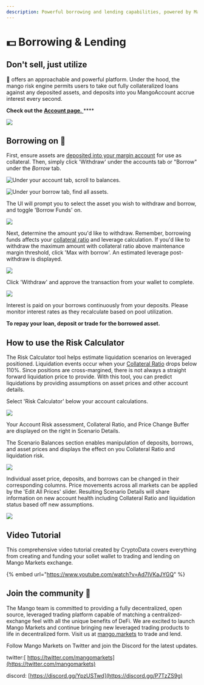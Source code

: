 ```yaml
---
description: Powerful borrowing and lending capabilities, powered by Mango.
---
```


# 💵 Borrowing & Lending

## Don't sell, just utilize&#x20;

🥭 offers an approachable and powerful platform. Under the hood, the mango risk engine permits users to take out fully collateralized loans against any deposited assets, and deposits into you MangoAccount accrue interest every second.

**Check out the** [**Account page.** ](https://trade.mango.markets/account)****

![](../.gitbook/assets/bororor.png)

## **Borrowing on** 🥭

First, ensure assets are [deposited into your margin account](https://docs.mango.markets/tutorials/getting-started#creating-a-margin-account-and-depositing-funds) for use as collateral. Then, simply click 'Withdraw' under the accounts tab or "Borrow" under the _Borrow_ tab.&#x20;

![Under your account tab, scroll to balances.](../.gitbook/assets/wijegh1.png)

![Under your borrow tab, find all assets.](../.gitbook/assets/wijegh2.png)

The UI will prompt you to select the asset you wish to withdraw and borrow, and toggle 'Borrow Funds' on.&#x20;

![](../.gitbook/assets/borororor.png)

Next, determine the amount you'd like to withdraw. Remember, borrowing funds affects your [collateral ratio](https://app.gitbook.com/@blockworksfoundation/s/mango/\~/drafts/-MZPLylXCNfAFWlrfxMI/tutorials/trade-on-mango.markets#how-to-trade-with-leverage) and leverage calculation. If you'd like to withdraw the maximum amount with collateral ratio above maintenance margin threshold, click 'Max with borrow'. An estimated leverage post-withdraw is displayed.&#x20;

![](../.gitbook/assets/borororor2.png)

&#x20;Click 'Withdraw' and approve the transaction from your wallet to complete.

![](../.gitbook/assets/borororor5.png)

Interest is paid on your borrows continuously from your deposits. Please monitor interest rates as they recalculate based on pool utilization.&#x20;

**To repay your loan, deposit or trade for the borrowed asset.**

## How to use the Risk Calculator&#x20;

The Risk Calculator tool helps estimate liquidation scenarios on leveraged positioned. Liquidation events occur when your [Collateral Ratio](https://app.gitbook.com/@blockworksfoundation/s/mango/\~/drafts/-Mf9lVu8a9wqsacHHCGf/tutorials/trade-on-mango.markets#how-to-trade-with-leverage) drops below 110%. Since positions are cross-margined, there is not always a straight forward liquidation price to provide. With this tool, you can predict liquidations by providing assumptions on asset prices and other account details.

Select 'Risk Calculator' below your account calculations.

![](../.gitbook/assets/screen-shot-2021-07-21-at-6.05.24-pm.png)

Your Account Risk assessment, Collateral Ratio, and Price Change Buffer are displayed on the right in Scenario Details.&#x20;

The Scenario Balances section enables manipulation of deposits, borrows, and asset prices and displays the effect on you Collateral Ratio and liquidation risk.&#x20;

![](../.gitbook/assets/screen-shot-2021-07-21-at-5.40.53-pm.png)

Individual asset price, deposits, and borrows can be changed in their corresponding columns. Price movements across all markets can be applied by the 'Edit All Prices' slider. Resulting Scenario Details will share information on new account health including Collateral Ratio and liquidation status based off new assumptions.&#x20;

![](../.gitbook/assets/screen-shot-2021-07-21-at-7.16.13-pm.png)

## **Video Tutorial**&#x20;

This comprehensive video tutorial created by CryptoData covers everything from creating and funding your sollet wallet to trading and lending on Mango Markets exchange.

{% embed url="https://www.youtube.com/watch?v=Ad7IVKaJYGQ" %}

## **Join the community** 👾

The Mango team is committed to providing a fully decentralized, open source, leveraged trading platform capable of matching a centralized-exchange feel with all the unique benefits of DeFi. We are excited to launch Mango Markets and continue bringing new leveraged trading products to life in decentralized form. Visit us at [mango.markets](https://mango.markets) to trade and lend.

Follow Mango Markets on Twitter and join the Discord for the latest updates.

twitter:[ https://twitter.com/mangomarkets](https://twitter.com/mangomarkets)

discord: [https://discord.gg/YpzUSTwd](https://discord.gg/P7TzZS9g)
